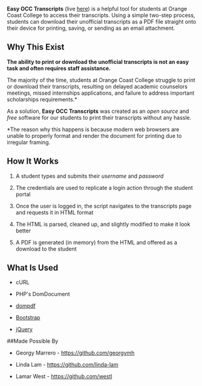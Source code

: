 **Easy OCC Transcripts** (live [here](https://mighty-eyrie-49519.herokuapp.com)) is a helpful tool for students at Orange Coast College to access their transcripts. Using a simple two-step process, students can download their unofficial transcripts as a PDF file straight onto their device for printing, saving, or sending as an email attachment.

## Why This Exist

**The ability to print or download the unofficial transcripts is not an easy task and often requires staff assistance.**

The majority of the time, students at Orange Coast College struggle to print or download their transcripts, resulting on delayed academic counselors meetings, missed internships applications, and failure to address important scholarships requirements.*

As a solution, **Easy OCC Transcripts** was created as an *open source* and *free* software for our students to print their transcripts without any hassle.

*The reason why this happens is because modern web browsers are unable to properly format and render the document for printing due to irregular framing.

## How It Works

1. A student types and submits their *username* and *password*

1. The credentials are used to replicate a login action through the student portal

1. Once the user is logged in, the script navigates to the transcripts page and requests it in HTML format

1. The HTML is parsed, cleaned up, and slightly modified to make it look better

1. A PDF is generated (in memory) from the HTML and offered as a download to the student

## What Is Used

- cURL

- PHP's DomDocument

- [dompdf](https://github.com/dompdf/dompdf)

- [Bootstrap](http://getbootstrap.com/)

- [jQuery](https://jquery.com/)


##Made Possible By

- Georgy Marrero - https://github.com/georgymh

- Linda Lam - https://github.com/linda-lam

- Lamar West - https://github.com/westl
